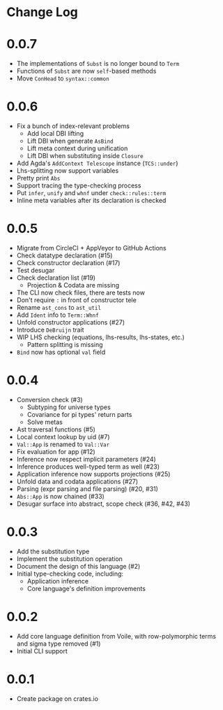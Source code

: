 # Change Log

# 0.0.7

+ The implementations of `Subst` is no longer bound to `Term`
+ Functions of `Subst` are now `self`-based methods
+ Move `ConHead` to `syntax::common`

# 0.0.6

+ Fix a bunch of index-relevant problems
  + Add local DBI lifting
  + Lift DBI when generate `AsBind`
  + Lift meta context during unification
  + Lift DBI when substituting inside `Closure`
+ Add Agda's `AddContext Telescope` instance (`TCS::under`)
+ Lhs-splitting now support variables
+ Pretty print `Abs`
+ Support tracing the type-checking process
+ Put `infer`, `unify` and `whnf` under `check::rules::term`
+ Inline meta variables after its declaration is checked

# 0.0.5

+ Migrate from CircleCI + AppVeyor to GitHub Actions
+ Check datatype declaration (#15)
+ Check constructor declaration (#17)
+ Test desugar
+ Check declaration list (#19)
  + Projection & Codata are missing
+ The CLI now check files, there are tests now
+ Don't require `:` in front of constructor tele
+ Rename `ast_cons` to `ast_util`
+ Add `Ident` info to `Term::Whnf`
+ Unfold constructor applications (#27)
+ Introduce `DeBruijn` trait
+ WIP LHS checking (equations, lhs-results, lhs-states, etc.)
  + Pattern splitting is missing
+ `Bind` now has optional `val` field

# 0.0.4

+ Conversion check (#3)
  + Subtyping for universe types
  + Covariance for pi types' return parts
  + Solve metas
+ Ast traversal functions (#5)
+ Local context lookup by uid (#7)
+ `Val::App` is renamed to `Val::Var`
+ Fix evaluation for app (#12)
+ Inference now respect implicit parameters (#24)
+ Inference produces well-typed term as well (#23)
+ Application inference now supports projections (#25)
+ Unfold data and codata applications (#27)
+ Parsing (expr parsing and file parsing) (#20, #31)
+ `Abs::App` is now chained (#33)
+ Desugar surface into abstract, scope check (#36, #42, #43)

# 0.0.3

+ Add the substitution type
+ Implement the substitution operation
+ Document the design of this language (#2)
+ Initial type-checking code, including:
  + Application inference
  + Core language's definition improvements

# 0.0.2

+ Add core language definition from Voile,
  with row-polymorphic terms and sigma type removed (#1)
+ Initial CLI support

# 0.0.1

+ Create package on crates.io
